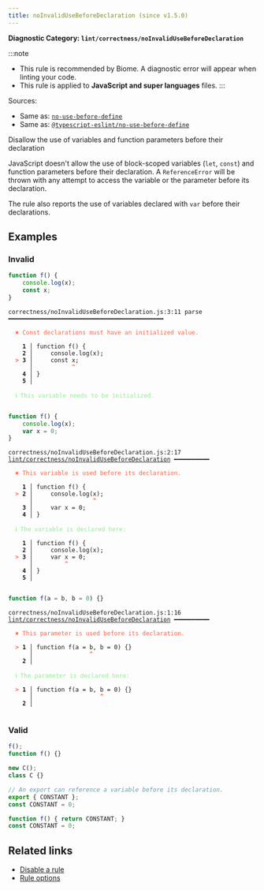 ```yaml
---
title: noInvalidUseBeforeDeclaration (since v1.5.0)
---
```


**Diagnostic Category: `lint/correctness/noInvalidUseBeforeDeclaration`**

:::note
- This rule is recommended by Biome. A diagnostic error will appear when linting your code.
- This rule is applied to **JavaScript and super languages** files.
:::

Sources: 
- Same as: <a href="https://eslint.org/docs/latest/rules/no-use-before-define" target="_blank"><code>no-use-before-define</code></a>
- Same as: <a href="https://typescript-eslint.io/rules/no-use-before-define" target="_blank"><code>@typescript-eslint/no-use-before-define</code></a>

Disallow the use of variables and function parameters before their declaration

JavaScript doesn't allow the use of block-scoped variables (`let`, `const`) and function parameters before their declaration.
A `ReferenceError` will be thrown with any attempt to access the variable or the parameter before its declaration.

The rule also reports the use of variables declared with `var` before their declarations.

## Examples

### Invalid

```jsx
function f() {
    console.log(x);
    const x;
}
```

<pre class="language-text"><code class="language-text">correctness/noInvalidUseBeforeDeclaration.js:3:11 parse ━━━━━━━━━━━━━━━━━━━━━━━━━━━━━━━━━━━━━━━━━━━━

<strong><span style="color: Tomato;">  </span></strong><strong><span style="color: Tomato;">✖</span></strong> <span style="color: Tomato;">Const declarations must have an initialized value.</span>
  
    <strong>1 │ </strong>function f() {
    <strong>2 │ </strong>    console.log(x);
<strong><span style="color: Tomato;">  </span></strong><strong><span style="color: Tomato;">&gt;</span></strong> <strong>3 │ </strong>    const x;
   <strong>   │ </strong>          <strong><span style="color: Tomato;">^</span></strong>
    <strong>4 │ </strong>}
    <strong>5 │ </strong>
  
<strong><span style="color: lightgreen;">  </span></strong><strong><span style="color: lightgreen;">ℹ</span></strong> <span style="color: lightgreen;">This variable needs to be initialized.</span>
  
</code></pre>

```jsx
function f() {
    console.log(x);
    var x = 0;
}
```

<pre class="language-text"><code class="language-text">correctness/noInvalidUseBeforeDeclaration.js:2:17 <a href="https://biomejs.dev/linter/rules/no-invalid-use-before-declaration">lint/correctness/noInvalidUseBeforeDeclaration</a> ━━━━━━━━━━

<strong><span style="color: Tomato;">  </span></strong><strong><span style="color: Tomato;">✖</span></strong> <span style="color: Tomato;">This variable is used before its declaration.</span>
  
    <strong>1 │ </strong>function f() {
<strong><span style="color: Tomato;">  </span></strong><strong><span style="color: Tomato;">&gt;</span></strong> <strong>2 │ </strong>    console.log(x);
   <strong>   │ </strong>                <strong><span style="color: Tomato;">^</span></strong>
    <strong>3 │ </strong>    var x = 0;
    <strong>4 │ </strong>}
  
<strong><span style="color: lightgreen;">  </span></strong><strong><span style="color: lightgreen;">ℹ</span></strong> <span style="color: lightgreen;">The variable is declared here:</span>
  
    <strong>1 │ </strong>function f() {
    <strong>2 │ </strong>    console.log(x);
<strong><span style="color: Tomato;">  </span></strong><strong><span style="color: Tomato;">&gt;</span></strong> <strong>3 │ </strong>    var x = 0;
   <strong>   │ </strong>        <strong><span style="color: Tomato;">^</span></strong>
    <strong>4 │ </strong>}
    <strong>5 │ </strong>
  
</code></pre>

```jsx
function f(a = b, b = 0) {}
```

<pre class="language-text"><code class="language-text">correctness/noInvalidUseBeforeDeclaration.js:1:16 <a href="https://biomejs.dev/linter/rules/no-invalid-use-before-declaration">lint/correctness/noInvalidUseBeforeDeclaration</a> ━━━━━━━━━━

<strong><span style="color: Tomato;">  </span></strong><strong><span style="color: Tomato;">✖</span></strong> <span style="color: Tomato;">This parameter is used before its declaration.</span>
  
<strong><span style="color: Tomato;">  </span></strong><strong><span style="color: Tomato;">&gt;</span></strong> <strong>1 │ </strong>function f(a = b, b = 0) {}
   <strong>   │ </strong>               <strong><span style="color: Tomato;">^</span></strong>
    <strong>2 │ </strong>
  
<strong><span style="color: lightgreen;">  </span></strong><strong><span style="color: lightgreen;">ℹ</span></strong> <span style="color: lightgreen;">The parameter is declared here:</span>
  
<strong><span style="color: Tomato;">  </span></strong><strong><span style="color: Tomato;">&gt;</span></strong> <strong>1 │ </strong>function f(a = b, b = 0) {}
   <strong>   │ </strong>                  <strong><span style="color: Tomato;">^</span></strong>
    <strong>2 │ </strong>
  
</code></pre>

### Valid

```jsx
f();
function f() {}

new C();
class C {}
```

```jsx
// An export can reference a variable before its declaration.
export { CONSTANT };
const CONSTANT = 0;
```

```jsx
function f() { return CONSTANT; }
const CONSTANT = 0;
```

## Related links

- [Disable a rule](/linter/#disable-a-lint-rule)
- [Rule options](/linter/#rule-options)
